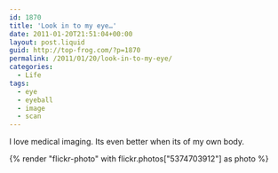```yaml
---
id: 1870
title: 'Look in to my eye…'
date: 2011-01-20T21:51:04+00:00
layout: post.liquid
guid: http://top-frog.com/?p=1870
permalink: /2011/01/20/look-in-to-my-eye/
categories:
  - Life
tags:
  - eye
  - eyeball
  - image
  - scan
---
```

I love medical imaging. Its even better when its of my own body.

{% render "flickr-photo" with flickr.photos["5374703912"] as photo %}
